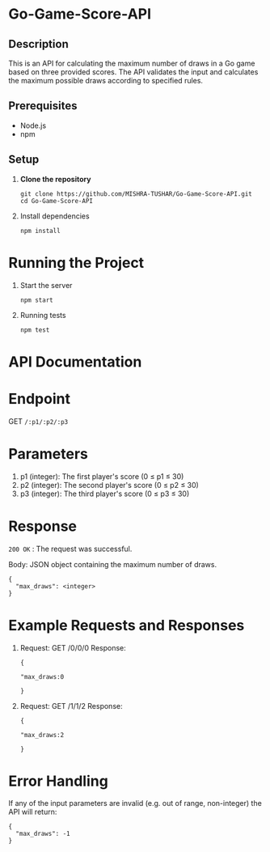 # Go-Game-Score-API

## Description

This is an API for calculating the maximum number of draws in a Go game based on three provided scores. The API validates the input and calculates the maximum possible draws according to specified rules.

## Prerequisites

- Node.js 
- npm 

## Setup

1. **Clone the repository**
   ```
   git clone https://github.com/MISHRA-TUSHAR/Go-Game-Score-API.git
   cd Go-Game-Score-API
   ```
2. Install dependencies
   ```
   npm install
   ```
   
# Running the Project

1. Start the server
   ```
   npm start
   ```

2. Running tests
   ```
   npm test
   ```

# API Documentation

# Endpoint
 GET ```/:p1/:p2/:p3 ```

# Parameters
1. p1 (integer): The first player's score (0 ≤ p1 ≤ 30)
2. p2 (integer): The second player's score (0 ≤ p2 ≤ 30)
3. p3 (integer): The third player's score (0 ≤ p3 ≤ 30)

# Response
```200 OK``` : The request was successful.

Body: JSON object containing the maximum number of draws.
```
{
  "max_draws": <integer>
}
```

# Example Requests and Responses
1. Request: GET /0/0/0
   Response:
   ```
   {
   
   "max_draws:0
   
   }
   ```

3. Request: GET /1/1/2
   Response:
   ```
   {
   
   "max_draws:2
   
   }
   ```

# Error Handling

If any of the input parameters are invalid (e.g. out of range, non-integer) the API will return:
```
{
  "max_draws": -1
}
```
